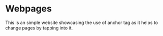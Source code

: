 # Webpages
This is an simple website showcasing the use of anchor tag as it helps to change pages by tapping into it.
